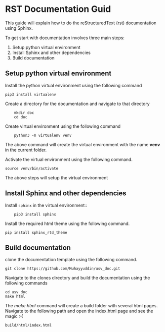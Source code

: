 # RST Documentation Guid

This guide will explain how to do the reStructuredText (rst) documentation using Sphinx.

To get start with documentation involves three main steps:

1. Setup python virtual environment
2. Install Sphinx and other dependencies
3. Build documentation

## Setup python virtual environment


Install the python virtual environment using the following command
```
pip3 install virtualenv
```
Create a directory for the documentation and navigate to that directory
```
    mkdir doc
    cd doc
```
Create virtual environment using the following command
```
    python3 -m virtualenv venv
```
The above command will create the virtual environment with the name **venv** in the current folder.

Activate the virtual environment using the following command.
```
source venv/bin/activate
```
The above steps will setup the virtual environment

## Install Sphinx and other dependencies


Install `sphinx` in the virtual environment::
```
    pip3 install sphinx
```

Install the required html theme using the following command. 

```
pip install sphinx_rtd_theme
```
## Build documentation

clone the documentation template using the following command. 
```
git clone https://github.com/Muhayyuddin/usv_doc.git
```

Navigate to the clones directory and build the documentation using the following commands

```
cd usv_doc
make html
```
The *make html* command will create a build folder with several html pages. Navigate to the following path and open the index.html page and see the magic :-)

```
build/html/index.html
```

